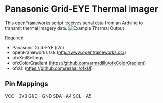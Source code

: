 Panasonic Grid-EYE Thermal Imager
=================================

This openFrameworks script receives serial data from an Arduino to transmit thermal imagery data.
![Example Thermal Output](https://raw.github.com/eightlines/ThermalCamera/master/documents/example-output.png)

Required
- Panasonic Grid-EYE (i2c)
- openFrameworks 0.8 (http://www.openframeworks.cc/)
- ofxXmlSettings
- ofxColorGradient (https://github.com/armadillu/ofxColorGradient)
- ofxUI (https://github.com/rezaali/ofxUI)

Pin Mappings
------------
VCC - 3V3
GND - GND
SDA - A4
SCL - A5
